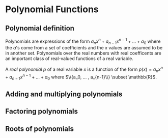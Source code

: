 # Polynomial Functions

## Polynomial definition
Polynomials are expressions of the form $a_nx^n + a_{n-1}x^{n-1} + ... + a_0$ where the $a$'s come from a set of coefficients and the $x$ values are assumed to be in another set.  Polynomials over the real numbers with real coefficents are an important class of real-valued functions of a real variable.

A _real polynomial_ $p$ of a real variable $x$ is a function of the form $p(x) = a_nx^n + a_{n-1}x^{n-1} + ... + a_0$ where $\\{a_0, ... , a_{n-1}\\} \subset \mathbb{R}$.

## Adding and multiplying polynomials

## Factoring polynomials

## Roots of polynomials

